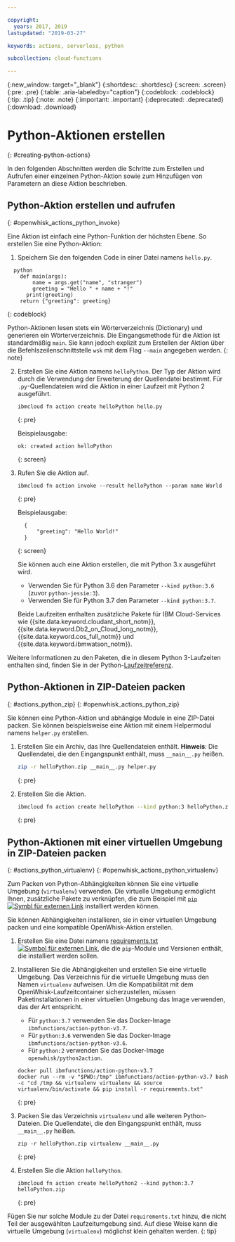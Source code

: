 ```yaml
---

copyright:
  years: 2017, 2019
lastupdated: "2019-03-27"

keywords: actions, serverless, python

subcollection: cloud-functions

---
```


{:new_window: target="_blank"}
{:shortdesc: .shortdesc}
{:screen: .screen}
{:pre: .pre}
{:table: .aria-labeledby="caption"}
{:codeblock: .codeblock}
{:tip: .tip}
{:note: .note}
{:important: .important}
{:deprecated: .deprecated}
{:download: .download}


# Python-Aktionen erstellen
{: #creating-python-actions}

In den folgenden Abschnitten werden die Schritte zum Erstellen und Aufrufen einer einzelnen Python-Aktion sowie zum Hinzufügen von Parametern an diese Aktion beschrieben.

## Python-Aktion erstellen und aufrufen
{: #openwhisk_actions_python_invoke}

Eine Aktion ist einfach eine Python-Funktion der höchsten Ebene. So erstellen Sie eine Python-Aktion:

1. Speichern Sie den folgenden Code in einer Datei namens `hello.py`. 
```
  python
    def main(args):
        name = args.get("name", "stranger")
        greeting = "Hello " + name + "!"
      print(greeting)
    return {"greeting": greeting}
  ```
{: codeblock}
    
Python-Aktionen lesen stets ein Wörterverzeichnis (Dictionary) und generieren ein Wörterverzeichnis. Die Eingangsmethode für die Aktion ist standardmäßig `main`. Sie kann jedoch explizit zum Erstellen der Aktion über die Befehlszeilenschnittstelle `wsk` mit dem Flag `--main` angegeben werden.
{: note}

2. Erstellen Sie eine Aktion namens `helloPython`. Der Typ der Aktion wird durch die Verwendung der Erweiterung der Quellendatei bestimmt. Für `.py`-Quellendateien wird die Aktion in einer Laufzeit mit Python 2 ausgeführt.

    ```
    ibmcloud fn action create helloPython hello.py
    ```
    {: pre}

    Beispielausgabe:

    ```
    ok: created action helloPython
    ```
    {: screen}

3. Rufen Sie die Aktion auf.

    ```
    ibmcloud fn action invoke --result helloPython --param name World
    ```
    {: pre}

    Beispielausgabe:

    ```
      {
          "greeting": "Hello World!"
      }
    ```
    {: screen}
    
    Sie können auch eine Aktion erstellen, die mit Python 3.x ausgeführt wird.  
    * Verwenden Sie für Python 3.6 den Parameter `--kind python:3.6` (zuvor `python-jessie:3`). 
    * Verwenden Sie für Python 3.7 den Parameter `--kind python:3.7`. 
    
    Beide Laufzeiten enthalten zusätzliche Pakete für IBM Cloud-Services wie {{site.data.keyword.cloudant_short_notm}}, {{site.data.keyword.Db2_on_Cloud_long_notm}}, {{site.data.keyword.cos_full_notm}} und {{site.data.keyword.ibmwatson_notm}}. 
    
Weitere Informationen zu den Paketen, die in diesem Python 3-Laufzeiten enthalten sind, finden Sie in der Python-[Laufzeitreferenz](/docs/openwhisk?topic=cloud-functions-runtimes#openwhisk_ref_python_environments). 

## Python-Aktionen in ZIP-Dateien packen
{: #actions_python_zip}
{: #openwhisk_actions_python_zip}

Sie können eine Python-Aktion und abhängige Module in eine ZIP-Datei packen. Sie können beispielsweise eine Aktion mit einem Helpermodul namens `helper.py` erstellen. 

1. Erstellen Sie ein Archiv, das Ihre Quellendateien enthält. **Hinweis**: Die Quellendatei, die den Eingangspunkt enthält, muss `__main__.py` heißen.

    ```bash
    zip -r helloPython.zip __main__.py helper.py
    ```
    {: pre}

2. Erstellen Sie die Aktion.

    ```bash
    ibmcloud fn action create helloPython --kind python:3 helloPython.zip
    ```
    {: pre}

## Python-Aktionen mit einer virtuellen Umgebung in ZIP-Dateien packen
{: #actions_python_virtualenv}
{: #openwhisk_actions_python_virtualenv}

Zum Packen von Python-Abhängigkeiten können Sie eine virtuelle Umgebung (`virtualenv`) verwenden. Die virtuelle Umgebung ermöglicht Ihnen, zusätzliche Pakete zu verknüpfen, die zum Beispiel mit [`pip` ![Symbl für externen Link](../icons/launch-glyph.svg "Symbol für externen Link")](https://packaging.python.org/installing/) installiert werden können.

Sie können Abhängigkeiten installieren, sie in einer virtuellen Umgebung packen und eine kompatible OpenWhisk-Aktion erstellen. 

1. Erstellen Sie eine Datei namens [requirements.txt ![Symbol für externen Link](../icons/launch-glyph.svg "Symbol für externen Link")](https://pip.pypa.io/en/latest/user_guide/#requirements-files), die die `pip`-Module und Versionen enthält, die installiert werden sollen.

2. Installieren Sie die Abhängigkeiten und erstellen Sie eine virtuelle Umgebung. Das Verzeichnis für die virtuelle Umgebung muss den Namen `virtualenv` aufweisen. Um die Kompatibilität mit dem OpenWhisk-Laufzeitcontainer sicherzustellen, müssen Paketinstallationen in einer virtuellen Umgebung das Image verwenden, das der Art entspricht.

    * Für `python:3.7` verwenden Sie das Docker-Image `ibmfunctions/action-python-v3.7`. 
    * Für `python:3.6` verwenden Sie das Docker-Image `ibmfunctions/action-python-v3.6`. 
    * Für `python:2` verwenden Sie das Docker-Image `openwhisk/python2action`. 

   ```
   docker pull ibmfunctions/action-python-v3.7
   docker run --rm -v "$PWD:/tmp" ibmfunctions/action-python-v3.7 bash -c "cd /tmp && virtualenv virtualenv && source virtualenv/bin/activate && pip install -r requirements.txt"
   ```
   {: pre}

3. Packen Sie das Verzeichnis `virtualenv` und alle weiteren Python-Dateien. Die Quellendatei, die den Eingangspunkt enthält, muss `__main__.py` heißen.

    ```
    zip -r helloPython.zip virtualenv __main__.py
    ```
    {: pre}

4. Erstellen Sie die Aktion `helloPython`.

    ```
    ibmcloud fn action create helloPython2 --kind python:3.7 helloPython.zip
    ```
    {: pre}

Fügen Sie nur solche Module zu der Datei `requirements.txt` hinzu, die nicht Teil der ausgewählten Laufzeitumgebung sind. Auf diese Weise kann die virtuelle Umgebung (`virtualenv`) möglichst klein gehalten werden.
{: tip}


